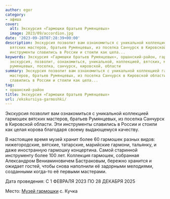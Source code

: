 ```yaml
---
author: egor
category:
- афиша
cover:
  alt: Экскурсия «Гармошки братьев Румянцевых»
  image: 2023/09/accordion.jpg
date: '2023-09-28T07:28:39+00:00'
description: Экскурсия позволит вам ознакомиться с уникальной коллекцией гармошек
  вятских мастеров, братьев Румянцевых, из поселка Санчурск в Кировской области. Эти
  инструменты славились в России и стоили как цела...
keywords: Экскурсия «Гармошки братьев Румянцевых», оршанский-район, гармошек, музей,
  экскурсия, позволит, ознакомиться, уникальной, коллекцией, вятских, мастеров, братьев,
  румянцевых, поселка, санчурск, кировской, области
summary: Экскурсия позволит вам ознакомиться с уникальной коллекцией гармошек вятских
  мастеров, братьев Румянцевых, из поселка Санчурск в Кировской области. Эти инструменты
  славились в России и стоили как цела...
tag:
- оршанский-район
title: Экскурсия «Гармошки братьев Румянцевых»
url: /ekskursiya-garmoshki/
---
```


Экскурсия позволит вам ознакомиться с уникальной коллекцией гармошек вятских мастеров, братьев Румянцевых, из поселка Санчурск в Кировской области. Эти инструменты славились в России и стоили как целая корова благодаря своему выдающемуся качеству.

В настоящее время музей хранит более 60 гармошек разных видов: нижегородские, вятские, татарские, марийские гармони, тальянку, и даже иностранную гармошку концертина. Самой старинной инструменту более 100 лет. Коллекция гармошек, собранная Александром Вениаминовичем Бастраковым, бережно хранится и ожидает гостей, чтобы снова наполнили её задорными мелодиями, созданными когда-то её первыми мастерами.

Дата проведения: С 1 ФЕВРАЛЯ 2023 ПО 28 ДЕКАБРЯ 2025

Место: [Музей гармошки](/muzej-garmoshki-s-kuchka/) с. Кучка
